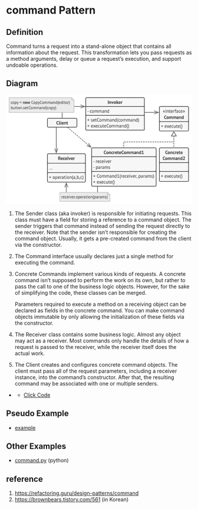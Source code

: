 # command Pattern

## Definition
Command turns a request into a stand-alone object that contains all information about the request. 
This transformation lets you pass requests as a method arguments, delay or queue a request’s execution, and support undoable operations.

## Diagram
![alt text](concept/structure.png)

1. The Sender class (aka invoker) is responsible for initiating requests. This class must have a field for storing a reference to a command object. The sender triggers that command instead of sending the request directly to the receiver. Note that the sender isn’t responsible for creating the command object. Usually, it gets a pre-created command from the client via the constructor.

2. The Command interface usually declares just a single method for executing the command.

3. Concrete Commands implement various kinds of requests. A concrete command isn’t supposed to perform the work on its own, but rather to pass the call to one of the business logic objects. However, for the sake of simplifying the code, these classes can be merged.
   
   Parameters required to execute a method on a receiving object can be declared as fields in the concrete command. You can make command objects immutable by only allowing the initialization of these fields via the constructor.

4. The Receiver class contains some business logic. Almost any object may act as a receiver. Most commands only handle the details of how a request is passed to the receiver, while the receiver itself does the actual work.

5. The Client creates and configures concrete command objects. The client must pass all of the request parameters, including a receiver instance, into the command’s constructor. After that, the resulting command may be associated with one or multiple senders.

- - [Click Code](concept/example.py)

## Pseudo Example
- [example](pseudocode)

## Other Examples
- [command.py](command.py) (python)

## reference
1. https://refactoring.guru/design-patterns/command
2. https://brownbears.tistory.com/561 (in Korean)
